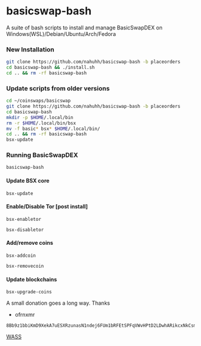 # basicswap-bash
A suite of bash scripts to install and manage
BasicSwapDEX on Windows(WSL)/Debian/Ubuntu/Arch/Fedora

### New Installation
```bash
git clone https://github.com/nahuhh/basicswap-bash -b placeorders
cd basicswap-bash && ./install.sh
cd .. && rm -rf basicswap-bash
```
### Update scripts from older versions
``` bash
cd ~/coinswaps/basicswap
git clone https://github.com/nahuhh/basicswap-bash -b placeorders
cd basicswap-bash
mkdir -p $HOME/.local/bin
rm -r $HOME/.local/bin/bsx
mv -f basic* bsx* $HOME/.local/bin/
cd .. && rm -rf basicswap-bash
bsx-update
```

### Running BasicSwapDEX
```
basicswap-bash
```
#### Update BSX core
```
bsx-update
```

#### Enable/Disable Tor [post install]
```
bsx-enabletor
```
```
bsx-disabletor
```

#### Add/remove coins
```
bsx-addcoin
```
```
bsx-removecoin
```

#### Update blockchains
```
bsx-upgrade-coins
```


A small donation goes a long way. Thanks
- ofrnxmr
```
8Bb9z1bbiKmD9XekA7uESXRzunasN1ndej6FUm1bRFEtSPFqVWvHPtD2LDwhARikcxNkCsmaBcGGF2VSeFWhMe57FGXNaZP
```
[WASS](getwishlisted.xyz/ofrnxmr)
